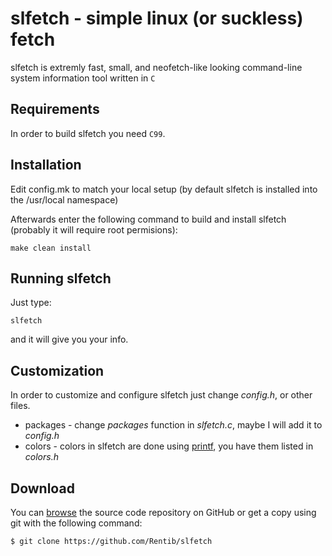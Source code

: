 slfetch - simple linux (or suckless) fetch
==========================================
slfetch is extremly fast, small, and neofetch-like looking command-line system 
information tool written in <code>C</code>

Requirements
------------
In order to build slfetch you need <code>C99</code>.

Installation
-----------
Edit config.mk to match your local setup
(by default slfetch is installed into the /usr/local namespace)

Afterwards enter the following command to build and install slfetch
(probably it will require root permisions):
  
    make clean install

Running slfetch
---------------
Just type:

    slfetch

and it will give you your info.

Customization
-------------
In order to customize and configure slfetch just change *config.h*,
or other files.

* packages - change *packages* function in *slfetch.c*, maybe I will add it to *config.h*
* colors - colors in slfetch are done using [printf](http://andrewnoske.com/wiki/Bash_-_adding_color),
  you have them listed in *colors.h*

Download
--------
You can [browse](https://github.com/Rentib/slfetch) the source code repository on GitHub or get a copy using git with the following command:

    $ git clone https://github.com/Rentib/slfetch

